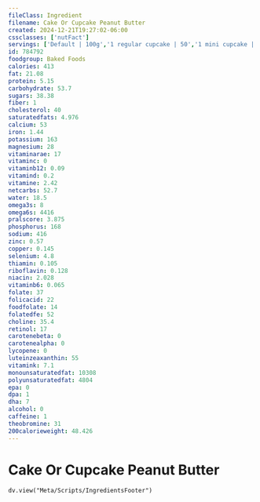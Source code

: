 ```yaml
---
fileClass: Ingredient
filename: Cake Or Cupcake Peanut Butter
created: 2024-12-21T19:27:02-06:00
cssclasses: ['nutFact']
servings: ['Default | 100g','1 regular cupcake | 50','1 mini cupcake | 15','1 2-layer cake (8" or 9" dia, 4" high) | 1311','1 piece (1/12 of 2-layer, 8" or 9" dia) | 109','1 cubic inch | 7']
id: 784792
foodgroup: Baked Foods
calories: 413
fat: 21.08
protein: 5.15
carbohydrate: 53.7
sugars: 38.38
fiber: 1
cholesterol: 40
saturatedfats: 4.976
calcium: 53
iron: 1.44
potassium: 163
magnesium: 28
vitaminarae: 17
vitaminc: 0
vitaminb12: 0.09
vitamind: 0.2
vitamine: 2.42
netcarbs: 52.7
water: 18.5
omega3s: 8
omega6s: 4416
pralscore: 3.875
phosphorus: 168
sodium: 416
zinc: 0.57
copper: 0.145
selenium: 4.8
thiamin: 0.105
riboflavin: 0.128
niacin: 2.028
vitaminb6: 0.065
folate: 37
folicacid: 22
foodfolate: 14
folatedfe: 52
choline: 35.4
retinol: 17
carotenebeta: 0
carotenealpha: 0
lycopene: 0
luteinzeaxanthin: 55
vitamink: 7.1
monounsaturatedfat: 10308
polyunsaturatedfat: 4804
epa: 0
dpa: 1
dha: 7
alcohol: 0
caffeine: 1
theobromine: 31
200calorieweight: 48.426
---
```


# Cake Or Cupcake Peanut Butter

```dataviewjs
dv.view("Meta/Scripts/IngredientsFooter")
```